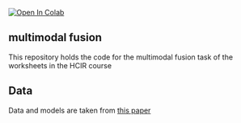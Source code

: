 [![Open In Colab](https://colab.research.google.com/assets/colab-badge.svg)](https://colab.research.google.com/github/adrianlubitz/multimodal-fusion/blob/main/analyze.ipynb)

## multimodal fusion

This repository holds the code for the multimodal fusion task of the worksheets in the HCIR course

## Data
Data and models are taken from [this paper](http://artelab.dista.uninsubria.it/res/research/papers/2020/2020-IVCNZ-Gallo-Food101.pdf)

